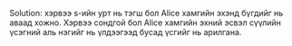 Solution: хэрвээ s-ийн урт нь тэгш бол Alice хамгийн эхэнд бүгдийг нь аваад хожно.
Хэрвээ сондгой бол Alice хамгийн эхний эсвэл сүүлийн үсэгний аль нэгийг нь үлдээгээд бусад үсгийг нь арилгана.

